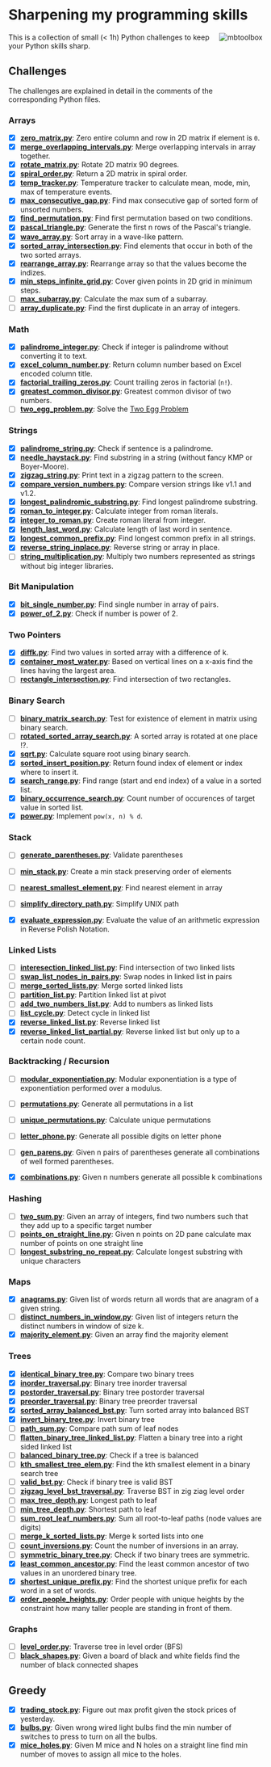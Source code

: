 # Sharpening my programming skills

<img align="right" alt="mbtoolbox" src="keep_tools_sharp.png" />

This is a collection of small (< 1h) Python challenges
to keep your Python skills sharp.

## Challenges

The challenges are explained in detail
in the comments of the corresponding Python files.

### Arrays

- [x] **[zero_matrix.py](challenges/array/zero_matrix.py)**: Zero entire column and row in 2D matrix if element is `0`.
- [x] **[merge_overlapping_intervals.py](challenges/array/merge_overlapping_intervals.py)**: Merge overlapping intervals in array together.
- [x] **[rotate_matrix.py](challenges/array/rotate_matrix.py)**: Rotate 2D matrix 90 degrees.
- [x] **[spiral_order.py](challenges/array/spiral_order.py)**: Return a 2D matrix in spiral order.
- [x] **[temp_tracker.py](challenges/array/temp_tracker.py)**: Temperature tracker to calculate mean, mode, min, max of temperature events.
- [x] **[max_consecutive_gap.py](challenges/array/max_consecutive_gap.py)**: Find max consecutive gap of sorted form of unsorted numbers.
- [x] **[find_permutation.py](challenges/array/find_permutation.py)**: Find first permutation based on two conditions.
- [x] **[pascal_triangle.py](challenges/array/pascal_triangle.py)**: Generate the first n rows of the Pascal's triangle.
- [x] **[wave_array.py](challenges/array/wave_array.py)**: Sort array in a wave-like pattern.
- [x] **[sorted_array_intersection.py](challenges/array/sorted_array_intersection.py)**: Find elements that occur in both of the two sorted arrays.
- [x] **[rearrange_array.py](challenges/array/rearrange_array.py)**: Rearrange array so that the values become the indizes.
- [x] **[min_steps_infinite_grid.py](challenges/array/min_steps_infinite_grid.py)**: Cover given points in 2D grid in minimum steps.
- [ ] **[max_subarray.py](challenges/array/max_subarray.py)**: Calculate the max sum of a subarray.
- [ ] **[array_duplicate.py](challenges/array/array_duplicate.py)**: Find the first duplicate in an array of integers.

### Math

- [x] **[palindrome_integer.py](challenges/math/palindrome_integer.py)**: Check if integer is palindrome without converting it to text.
- [x] **[excel_column_number.py](challenges/math/excel_column_number.py)**: Return column number based on Excel encoded column title.
- [x] **[factorial_trailing_zeros.py](challenges/math/factorial_trailing_zeros.py)**: Count trailing zeros in factorial (`n!`).
- [x] **[greatest_common_divisor.py](challenges/math/greatest_common_divisor.py)**: Greatest common divisor of two numbers.
- [ ] **[two_egg_problem.py](challenges/math/two_egg_problem.py)**: Solve the [Two Egg Problem](http://datagenetics.com/blog/july22012/index.html)

### Strings

- [x] **[palindrome_string.py](challenges/string/palindrome_string.py)**: Check if sentence is a palindrome.
- [x] **[needle_haystack.py](challenges/string/needle_haystack.py)**: Find substring in a string (without fancy KMP or Boyer-Moore).
- [x] **[zigzag_string.py](challenges/string/zigzag_string.py)**: Print text in a zigzag pattern to the screen.
- [x] **[compare_version_numbers.py](challenges/string/compare_version_numbers.py)**: Compare version strings like v1.1 and v1.2.
- [x] **[longest_palindromic_substring.py](challenges/string/longest_palindromic_substring.py)**: Find longest palindrome substring.
- [x] **[roman_to_integer.py](challenges/string/roman_to_integer.py)**: Calculate integer from roman literals.
- [x] **[integer_to_roman.py](challenges/string/integer_to_roman.py)**: Create roman literal from integer.
- [x] **[length_last_word.py](challenges/string/length_last_word.py)**: Calculate length of last word in sentence.
- [x] **[longest_common_prefix.py](challenges/string/longest_common_prefix.py)**: Find longest common prefix in all strings.
- [x] **[reverse_string_inplace.py](challenges/string/reverse_string_inplace.py)**: Reverse string or array in place.
- [ ] **[string_multiplication.py](challenges/string/string_multiplication.py)**: Multiply two numbers represented as strings without big integer libraries.

### Bit Manipulation

- [x] **[bit_single_number.py](challenges/bit_manipulation/bit_single_number.py)**: Find single number in array of pairs.
- [x] **[power_of_2.py](challenges/bit_manipulation/power_of_2.py)**: Check if number is power of 2.

### Two Pointers

- [x] **[diffk.py](challenges/two_pointers/diffk.py)**: Find two values in sorted array with a difference of k.
- [x] **[container_most_water.py](challenges/two_pointers/container_most_water.py)**: Based  on vertical lines on a x-axis find the lines having the largest area.
- [ ] **[rectangle_intersection.py](challenges/two_pointers/rectangle_intersection.py)**: Find intersection of two rectangles.

### Binary Search

- [ ] **[binary_matrix_search.py](challenges/binary_search/binary_matrix_search.py)**: Test for existence of element in matrix using binary search.
- [ ] **[rotated_sorted_array_search.py](challenges/binary_search/rotated_sorted_array_search.py)**: A sorted array is rotated at one place :interrobang:.
- [x] **[sqrt.py](challenges/binary_search/sqrt.py)**: Calculate square root using binary search.
- [x] **[sorted_insert_position.py](challenges/binary_search/sorted_insert_position.py)**: Return found index of element or index where to insert it.
- [x] **[search_range.py](challenges/binary_search/search_range.py)**: Find range (start and end index) of a value in a sorted list.
- [x] **[binary_occurrence_search.py](challenges/binary_search/binary_occurrence_search.py)**: Count number of occurences of target value in sorted list.
- [x] **[power.py](challenges/binary_search/power.py)**: Implement `pow(x, n) % d`.

### Stack

- [ ] **[generate_parentheses.py](challenges/stack/generate_parentheses.py)**: Validate parentheses
- [ ] **[min_stack.py](challenges/stack/min_stack.py)**: Create a min stack preserving order of elements
- [ ] **[nearest_smallest_element.py](challenges/stack/nearest_smallest_element.py)**: Find nearest element in array
- [ ] **[simplify_directory_path.py](challenges/stack/simplify_directory_path.py)**: Simplify UNIX path
- [x] **[evaluate_expression.py](challenges/stack/evaluate_expression.py)**: Evaluate the value of an arithmetic expression in Reverse Polish Notation.


### Linked Lists

- [ ] **[interesection_linked_list.py](challenges/linked_list/interesection_linked_list.py)**: Find intersection of two linked lists
- [ ] **[swap_list_nodes_in_pairs.py](challenges/linked_list/swap_list_nodes_in_pairs.py)**: Swap nodes in linked list in pairs
- [ ] **[merge_sorted_lists.py](challenges/linked_list/merge_sorted_lists.py)**: Merge sorted linked lists
- [ ] **[partition_list.py](challenges/linked_list/partition_list.py)**: Partition linked list at pivot
- [ ] **[add_two_numbers_list.py](challenges/linked_list/add_two_numbers_list.py)**: Add to numbers as linked lists
- [ ] **[list_cycle.py](challenges/linked_list/list_cycle.py)**: Detect cycle in linked list
- [x] **[reverse_linked_list.py](challenges/linked_list/reverse_linked_list.py)**: Reverse linked list
- [x] **[reverse_linked_list_partial.py](challenges/linked_list/reverse_linked_list_partial.py)**: Reverse linked list but only up to a certain node count.

### Backtracking / Recursion

- [ ] **[modular_exponentiation.py](challenges/backtracking/modular_exponentiation.py)**: Modular exponentiation is a type of exponentiation performed over a modulus.
- [ ] **[permutations.py](challenges/backtracking/permutations.py)**: Generate all permutations in a list
- [ ] **[unique_permutations.py](challenges/backtracking/unique_permutations.py)**: Calculate unique permutations
- [ ] **[letter_phone.py](challenges/backtracking/letter_phone.py)**: Generate all possible digits on letter phone
- [ ] **[gen_parens.py](challenges/backtracking/gen_parens.py)**: Given n pairs of parentheses generate all combinations of well formed parentheses.
- [x] **[combinations.py](challenges/backtracking/combinations.py)**: Given n numbers generate all possible k combinations


### Hashing

- [ ] **[two_sum.py](challenges/hashing/two_sum.py)**: Given an array of integers, find two numbers such that they add up to a specific target number
- [ ] **[points_on_straight_line.py](challenges/hashing/points_on_straight_line.py)**: Given n points on 2D pane calculate max number of points on one straight line
- [ ] **[longest_substring_no_repeat.py](challenges/hashing/longest_substring_no_repeat.py)**: Calculate longest substring with unique characters

### Maps
- [x] **[anagrams.py](challenges/maps/anagrams.py)**: Given list of words return all words that are anagram of a given string.
- [ ] **[distinct_numbers_in_window.py](challenges/hashing/distinct_numbers_in_window.py)**: Given list of integers return the distinct numbers in window of size k.
- [x] **[majority_element.py](challenges/backtracking/majority_element.py)**: Given an array find the majority element

### Trees

- [x] **[identical_binary_tree.py](challenges/trees/identical_binary_tree.py)**: Compare two binary trees
- [x] **[inorder_traversal.py](challenges/trees/inorder_traversal.py)**: Binary tree inorder traversal
- [x] **[postorder_traversal.py](challenges/trees/postorder_traversal.py)**: Binary tree postorder traversal
- [x] **[preorder_traversal.py](challenges/trees/preorder_traversal.py)**: Binary tree preorder traversal
- [x] **[sorted_array_balanced_bst.py](challenges/trees/sorted_array_balanced_bst.py)**: Turn sorted array into balanced BST
- [x] **[invert_binary_tree.py](challenges/trees/invert_binary_tree.py)**: Invert binary tree
- [ ] **[path_sum.py](challenges/trees/path_sum.py)**: Compare path sum of leaf nodes
- [ ] **[flatten_binary_tree_linked_list.py](challenges/trees/flatten_binary_tree_linked_list.py)**: Flatten a binary tree into a right sided linked list
- [ ] **[balanced_binary_tree.py](challenges/trees/balanced_binary_tree.py)**: Check if a tree is balanced
- [ ] **[kth_smallest_tree_elem.py](challenges/trees/kth_smallest_tree_elem.py)**: Find the kth smallest element in a binary search tree
- [ ] **[valid_bst.py](challenges/trees/valid_bst.py)**: Check if binary tree is valid BST
- [ ] **[zigzag_level_bst_traversal.py](challenges/trees/zigzag_level_bst_traversal.py)**: Traverse BST in zig ziag level order
- [ ] **[max_tree_depth.py](challenges/trees/max_tree_depth.py)**: Longest path to leaf
- [ ] **[min_tree_depth.py](challenges/trees/min_tree_depth.py)**: Shortest path to leaf
- [ ] **[sum_root_leaf_numbers.py](challenges/trees/sum_root_leaf_numbers.py)**: Sum all root-to-leaf paths (node values are digits)
- [ ] **[merge_k_sorted_lists.py](challenges/trees/merge_k_sorted_lists.py)**: Merge k sorted lists into one
- [ ] **[count_inversions.py](challenges/trees/count_inversions.py)**: Count the number of inversions in an array.
- [ ] **[symmetric_binary_tree.py](challenges/trees/symmetric_binary_tree.py)**: Check if two binary trees are symmetric.
- [x] **[least_common_ancestor.py](challenges/trees/least_common_ancestor.py)**: Find the least common ancestor of two values in an unordered binary tree.
- [x] **[shortest_unique_prefix.py](challenges/trees/shortest_unique_prefix.py)**: Find the shortest unique prefix for each word in a set of words.
- [x] **[order_people_heights.py](challenges/trees/order_people_heights.py)**: Order people with unique heights by the constraint how many taller people are standing in front of them.

### Graphs
- [ ] **[level_order.py](challenges/graphs/level_order.py)**: Traverse tree in level order (BFS)
- [ ] **[black_shapes.py](challenges/graphs/black_shapes.py)**: Given a board of black and white fields find the number of black connected shapes

Greedy
------

- [x] **[trading_stock.py](challenges/greedy/trading_stock.py)**: Figure out max profit given the stock prices of yesterday.
- [x] **[bulbs.py](challenges/greedy/bulbs.py)**: Given wrong wired light bulbs find the min number of switches to press to turn on all the bulbs.
- [x] **[mice_holes.py](challenges/greedy/mice_holes.py)**: Given M mice and N holes on a straight line find min number of moves to assign all mice to the holes.
